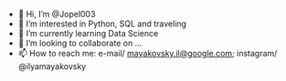 - 👋 Hi, I’m @Jopel003
- 👀 I’m interested in Python, SQL and traveling
- 🌱 I’m currently learning Data Science
- 💞️ I’m looking to collaborate on ...
- 📫 How to reach me: e-mail/ mayakovsky.il@google.com; instagram/ @ilyamayakovsky
